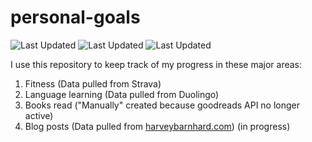 # personal-goals
![Last Updated](https://img.shields.io/date/1616635547?color=FC4C02&label=Fitness%20Updated&logo=strava)
![Last Updated](https://img.shields.io/date/1616635547?color=7ac70c&label=Language%20Updated&logo=duolingo)
![Last Updated](https://img.shields.io/date/1616635547?color=e9e5cd&label=Books%20Updated&logo=goodreads)

I use this repository to keep track of my progress in these major areas:

1. Fitness (Data pulled from Strava)
2. Language learning (Data pulled from Duolingo)
3. Books read ("Manually" created because goodreads API no longer active)
4. Blog posts (Data pulled from [harveybarnhard.com](https://harveybarnhard.com)) (in progress)
